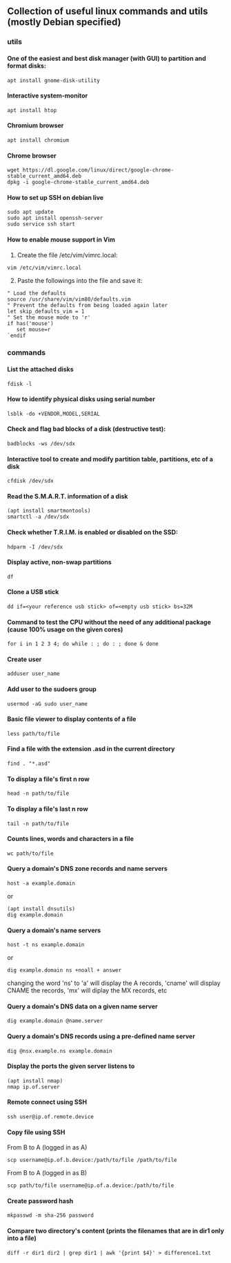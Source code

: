 ## Collection of useful linux commands and utils (mostly Debian specified)
### utils
#### One of the easiest and best disk manager (with GUI) to partition and format disks:
`apt install gnome-disk-utility`
#### Interactive system-monitor
`apt install htop`
#### Chromium browser
`apt install chromium`
#### Chrome browser
```
wget https://dl.google.com/linux/direct/google-chrome-stable_current_amd64.deb
dpkg -i google-chrome-stable_current_amd64.deb
```
#### How to set up SSH on debian live
```
sudo apt update
sudo apt install openssh-server
sudo service ssh start
```
#### How to enable mouse support in Vim
1. Create the file /etc/vim/vimrc.local:
  ```
  vim /etc/vim/vimrc.local
  ```
2. Paste the followings into the file and save it:
  ```
  " Load the defaults
  source /usr/share/vim/vim80/defaults.vim
  " Prevent the defaults from being loaded again later
  let skip_defaults_vim = 1
  " Set the mouse mode to 'r'
  if has('mouse')
     set mouse=r
`endif
```
### commands
#### List the attached disks
`fdisk -l`
#### How to identify physical disks using serial number
`lsblk -do +VENDOR,MODEL,SERIAL`
#### Check and flag bad blocks of a disk (destructive test):
`badblocks -ws /dev/sdx`
#### Interactive tool to create and modify partition table, partitions, etc of a disk
`cfdisk /dev/sdx`
#### Read the S.M.A.R.T. information of a disk
```
(apt install smartmontools)
smartctl -a /dev/sdx
```
#### Check whether T.R.I.M. is enabled or disabled on the SSD:
`hdparm -I /dev/sdx`
#### Display active, non-swap partitions
`df`
#### Clone a USB stick
`dd if=<your reference usb stick> of=<empty usb stick> bs=32M`
#### Command to test the CPU without the need of any additional package (cause 100% usage on the given cores)
`for i in 1 2 3 4; do while : ; do : ; done & done`
#### Create user
`adduser user_name`
#### Add user to the sudoers group
`usermod -aG sudo user_name`
#### Basic file viewer to display contents of a file
`less path/to/file`
#### Find a file with the extension .asd in the current directory
`find . "*.asd"`
#### To display a file's first n row
`head -n path/to/file`
#### To display a file's last n row
`tail -n path/to/file`
#### Counts lines, words and characters in a file
`wc path/to/file`
#### Query a domain's DNS zone records and name servers
`host -a example.domain`

or

```
(apt install dnsutils)
dig example.domain
```
#### Query a domain's name servers
`host -t ns example.domain`

or

`dig example.domain ns +noall + answer`

changing the word 'ns' to 'a' will display the A records, 'cname' will display CNAME the records, 'mx' will diplay the MX records, etc
#### Query a domain's DNS data on a given name server
`dig example.domain @name.server`
#### Query a domain's DNS records using a pre-defined name server
`dig @nsx.example.ns example.domain`
#### Display the ports the given server listens to
```
(apt install nmap)
nmap ip.of.server
```
#### Remote connect using SSH
`ssh user@ip.of.remote.device`
#### Copy file using SSH
From B to A (logged in as A)

`scp username@ip.of.b.device:/path/to/file /path/to/file`

From B to A (logged in as B)

`scp path/to/file username@ip.of.a.device:/path/to/file`
#### Create password hash
`mkpasswd -m sha-256 password`
#### Compare two directory's content (prints the filenames that are in dir1 only into a file)
`diff -r dir1 dir2 | grep dir1 | awk '{print $4}' > difference1.txt`
